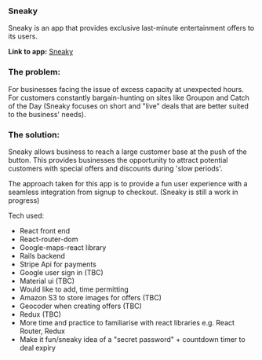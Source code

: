 ### Sneaky

Sneaky is an app that provides exclusive last-minute entertainment offers to its users.

**Link to app:** [Sneaky](https://hftay.github.io/sneaky-react/#/)

### The problem:
For businesses facing the issue of excess capacity at unexpected hours.
For customers constantly bargain-hunting on sites like Groupon and Catch of the Day (Sneaky focuses on short and "live" deals that are better suited to the business' needs).

### The solution:
Sneaky allows business to reach a large customer base at the push of the button. This provides businesses the opportunity to attract potential customers with special offers and discounts during 'slow periods'.

The approach taken for this app is to provide a fun user experience with a seamless integration from signup to checkout. (Sneaky is still a work in progress)

Tech used:
- React front end
- React-router-dom
- Google-maps-react library
- Rails backend
- Stripe Api for payments
- Google user sign in (TBC)
- Material ui (TBC)
- Would like to add, time permitting
- Amazon S3 to store images for offers (TBC)
- Geocoder when creating offers (TBC)
- Redux (TBC)
- More time and practice to familiarise with react libraries e.g. React Router, Redux
- Make it fun/sneaky idea of a "secret password" + countdown timer to deal expiry